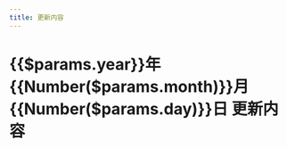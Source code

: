 ```yaml
---
title: 更新内容
---
```

<script setup>
    import {useData} from 'vitepress'
    import {onMounted} from 'vue'
    const {title, params} = useData()
    onMounted(()=>{
        window.document.title = `${params.value.year}年${Number(params.value.month)}月${Number(params.value.day)}日 更新内容`
    })
</script>

# {{$params.year}}年{{Number($params.month)}}月{{Number($params.day)}}日 更新内容

<pre>
<!-- @content -->
</pre>